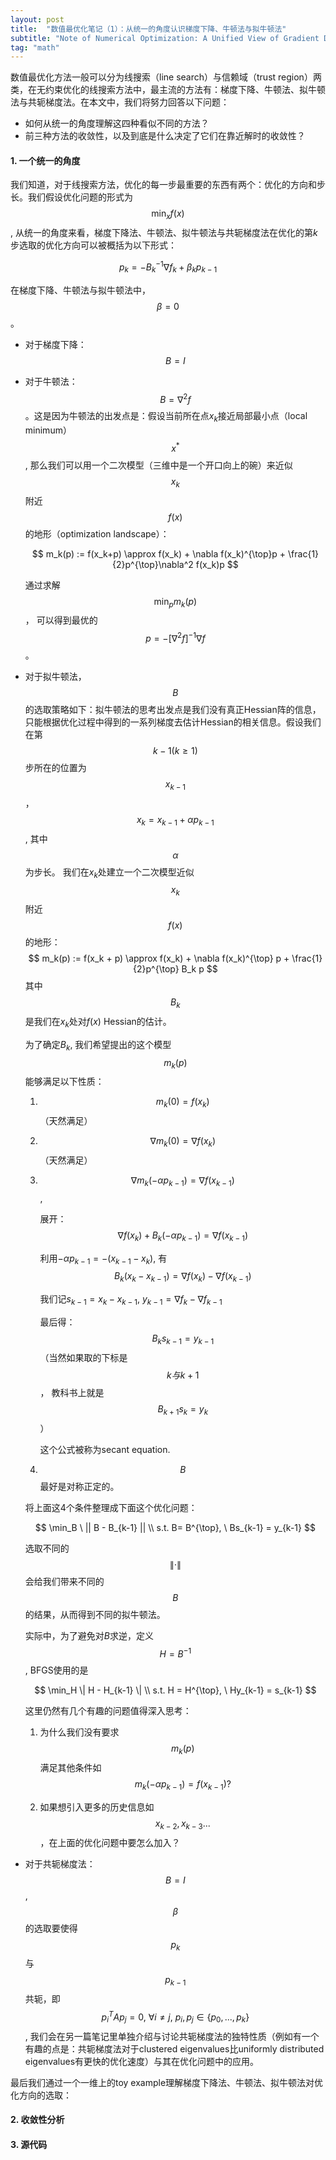 ```yaml
---
layout: post
title:  "数值最优化笔记（1）：从统一的角度认识梯度下降、牛顿法与拟牛顿法"
subtitle: "Note of Numerical Optimization: A Unified View of Gradient Descent, Newton Method & Quasi-Newton Method"
tag: "math" 
---
```


数值最优化方法一般可以分为线搜索（line search）与信赖域（trust region）两类，在无约束优化的线搜索方法中，最主流的方法有：梯度下降、牛顿法、拟牛顿法与共轭梯度法。在本文中，我们将努力回答以下问题：

+ 如何从统一的角度理解这四种看似不同的方法？
+ 前三种方法的收敛性，以及到底是什么决定了它们在靠近解时的收敛性？



#### 1. 一个统一的角度

我们知道，对于线搜索方法，优化的每一步最重要的东西有两个：优化的方向和步长。我们假设优化问题的形式为$$\min_{x} f(x)$$, 从统一的角度来看，梯度下降法、牛顿法、拟牛顿法与共轭梯度法在优化的第$k$步选取的优化方向可以被概括为以下形式：

$$
p_k = -B_k^{-1}\nabla f_k + \beta_k p_{k-1}
$$

在梯度下降、牛顿法与拟牛顿法中，$$\beta = 0$$。

+ 对于梯度下降：$$ B = I$$

  

+ 对于牛顿法：$$B = \nabla^2 f$$。这是因为牛顿法的出发点是：假设当前所在点$x_k$接近局部最小点（local minimum）$$x^*$$, 那么我们可以用一个二次模型（三维中是一个开口向上的碗）来近似$$x_k$$附近$$f(x)$$的地形（optimization landscape）：

  $$
  m_k(p) := f(x_k+p) \approx f(x_k) + \nabla f(x_k)^{\top}p + \frac{1}		{2}p^{\top}\nabla^2 f(x_k)p
  $$

  通过求解$$\min_{p} m_k(p)$$， 可以得到最优的$$ p = - [\nabla^2 f]^{-1}\nabla f$$。

  

+ 对于拟牛顿法，$$ B $$的选取策略如下：拟牛顿法的思考出发点是我们没有真正Hessian阵的信息，只能根据优化过程中得到的一系列梯度去估计Hessian的相关信息。假设我们在第$$k-1 (k \geq 1)$$步所在的位置为$$x_{k-1}$$，$$x_k = x_{k-1} + \alpha p_{k-1}$$, 其中$$\alpha$$ 为步长。 我们在$x_k$处建立一个二次模型近似$$x_k$$附近$$f(x)$$的地形：
  $$
  m_k(p) := f(x_k + p) \approx f(x_k) + \nabla f(x_k)^{\top} p + \frac{1}{2}p^{\top} B_k p
  $$
  其中$$B_k$$是我们在$x_k$处对$f(x)$ Hessian的估计。

  为了确定$B_k$, 我们希望提出的这个模型$$m_k(p)$$能够满足以下性质：

  1. $$m_k(0) = f(x_k)$$ （天然满足）

  2. $$\nabla m_{k}(0) = \nabla f(x_k)$$ （天然满足）

  3. $$\nabla m_k(-\alpha p_{k-1}) = \nabla f(x_{k-1})$$, 

     展开：$$\nabla f(x_k) + B_{k} (-\alpha p_{k-1}) = \nabla f(x_{k-1}) $$

     利用$-\alpha p_{k-1} = - (x_{k-1} - x_{k})$, 有 $$B_k (x_k - x_{k-1}) = \nabla f(x_k) - \nabla f(x_{k-1})$$

     我们记$s_{k-1} = x_k - x_{k-1}, \ y_{k-1} = \nabla f_{k} - \nabla f_{k-1}$

     最后得：$$B_k s_{k-1} = y_{k-1}$$ （当然如果取的下标是 $$k 与 k+1$$， 教科书上就是$$B_{k+1}s_k = y_k$$）

     这个公式被称为secant equation. 

  4. $$B$$最好是对称正定的。

  将上面这4个条件整理成下面这个优化问题：

  $$
  \min_B \ || B - B_{k-1} || \\
  s.t. B= B^{\top}, \ Bs_{k-1} = y_{k-1}
  $$

  选取不同的$$\|\cdot \|$$会给我们带来不同的$$B$$的结果，从而得到不同的拟牛顿法。

  实际中，为了避免对$B$求逆，定义$$H = B^{-1}$$, BFGS使用的是

  $$
  \min_H \| H - H_{k-1} \| \\
  s.t. H = H^{\top}, \ Hy_{k-1} = s_{k-1}
  $$

  这里仍然有几个有趣的问题值得深入思考：

  1. 为什么我们没有要求$$m_k(p)$$满足其他条件如$$m_k(-\alpha p_{k-1}) = f(x_{k-1})?$$

  2. 如果想引入更多的历史信息如$$x_{k-2}, x_{k-3}...$$，在上面的优化问题中要怎么加入？

     

+ 对于共轭梯度法：$$B = I$$, $$\beta$$的选取要使得$$p_k$$与$$p_{k-1}$$共轭，即$$p_i^TAp_j = 0, \ \forall i\neq j, \  p_i,p_j \in \{p_0, ..., p_k\} $$, 我们会在另一篇笔记里单独介绍与讨论共轭梯度法的独特性质（例如有一个有趣的点是：共轭梯度法对于clustered eigenvalues比uniformly distributed eigenvalues有更快的优化速度）与其在优化问题中的应用。

最后我们通过一个一维上的toy example理解梯度下降法、牛顿法、拟牛顿法对优化方向的选取：



#### 2. 收敛性分析



#### 3. 源代码

```python
```

